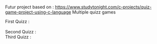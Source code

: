 Futur project based on : 
https://www.studytonight.com/c-projects/quiz-game-project-using-c-language
Multiple quizz games

First Quizz : <br>
<br>
Second Quizz :
<br>
Third Quizz : <br>
